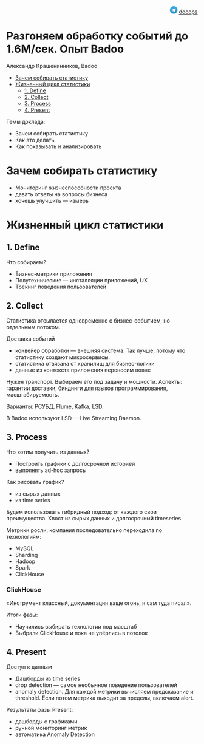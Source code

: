 <p align="right"><img src = "images/tg-logo.png" width="20px" height=20px"> <a href = "https://t.me/docops">docops</a></p>

# Разгоняем обработку событий до 1.6М/сек. Опыт Badoo

Александр Крашенинников, Badoo

<!-- START doctoc generated TOC please keep comment here to allow auto update -->
<!-- DON'T EDIT THIS SECTION, INSTEAD RE-RUN doctoc TO UPDATE -->


- [Зачем собирать статистику](#%D0%B7%D0%B0%D1%87%D0%B5%D0%BC-%D1%81%D0%BE%D0%B1%D0%B8%D1%80%D0%B0%D1%82%D1%8C-%D1%81%D1%82%D0%B0%D1%82%D0%B8%D1%81%D1%82%D0%B8%D0%BA%D1%83)
- [Жизненный цикл статистики](#%D0%B6%D0%B8%D0%B7%D0%BD%D0%B5%D0%BD%D0%BD%D1%8B%D0%B9-%D1%86%D0%B8%D0%BA%D0%BB-%D1%81%D1%82%D0%B0%D1%82%D0%B8%D1%81%D1%82%D0%B8%D0%BA%D0%B8)
  - [1. Define](#1-define)
  - [2. Collect](#2-collect)
  - [3. Process](#3-process)
  - [4. Present](#4-present)

<!-- END doctoc generated TOC please keep comment here to allow auto update -->

Темы доклада:

* Зачем собирать статистику
* Как это делать
* Как показывать и анализировать


# Зачем собирать статистику

* Мониторинг жизнеспособности проекта
* давать ответы на вопросы бизнеса
* хочешь улучшить — измерь

# Жизненный цикл статистики

## 1. Define

Что собираем? 

* Бизнес-метрики приложения
* Полутехнические — инсталляции приложений, UX
* Трекинг поведения пользователей

## 2. Collect

Статистика отсылается одновременно с бизнес-событием, но отдельным потоком.

Доставка событий

* конвейер обработки — внешняя система. Так лучше, потому что статистику создают микросервисы.
* статистика отвязана от хранилищ для бизнес-логики
* данные из контекста приложения переносим вовне

Нужен транспорт. Выбираем его под задачу и мощности. Аспекты: гарантии доставки, биндинги для языков программирования, масштабируемость.

Варианты: РСУБД, Flume, Kafka, LSD. 

В Badoo используют LSD — Live Streaming Daemon.

## 3. Process

Что хотим получить из данных?

* Построить графики с долгосрочной историей
* выполнять ad-hoc запросы

Как рисовать график?

* из сырых данных
* из time series

Будем использовать гибридный подход: от каждого свои преимущества. Хвост из сырых данных и долгосрочный timeseries.

Метрики росли, компания последовательно переходила по технологиям:

* MySQL
* Sharding
* Hadoop
* Spark
* ClickHouse

### ClickHouse

«Инструмент классный, документация ваще огонь, я сам туда писал».

Итоги фазы:

* Научились выбирать технологии под масштаб
* Выбрали ClickHouse и пока не упёрлись в потолок

## 4. Present

Доступ к данным

* Дашборды из time series
* drop detection — самое необычное поведение пользователей
* anomaly detection. Для каждой метрики вычисляем предсказание и threshold. Если потом метрика выходит за пределы, включаем alert.

Результаты фазы Present:

* дашборды с графиками
* ручной мониторинг метрик
* автоматика Anomaly Detection

